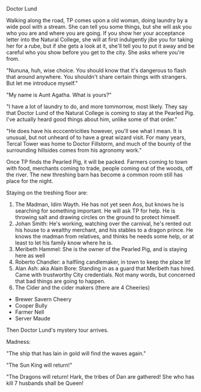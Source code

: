 Doctor Lund

Walking along the road, TP comes upon a old woman, doing laundry by a wide pool with a stream. She can tell you some things, but she will ask you who you are and where you are going. If you show her your acceptance letter into the Natural College, she will at first indulgently jibe you for taking her for a rube, but if she gets a look at it, she'll tell you to put it away and be careful who you show before you get to the city. She asks where you're from.

"Nununa, huh, wise choice. You should know that it's dangerous to flash that around anywhere. You shouldn't share certain things with strangers. But let me introduce myself."

"My name is Aunt Agatha. What is yours?"

"I have a lot of laundry to do, and more tommorrow, most likely. They say that Doctor Lund of the Natural College is coming to stay at the Pearled Pig. I've actually heard good things about him, unlike some of that order."

"He does have his ecccentricities however, you'll see what I mean. It is unusual, but not unheard of to have a great wizard visit. For many years, Tercal Tower was home to Doctor Fillstorm, and much of the bounty of the surrounding hillsides comes from his agronomy work."

Once TP finds the Pearled Pig, it will be packed. Farmers coming to town with food, merchants coming to trade, people coming out of the woods, off the river. The new threshing barn has become a common room still has place for the night.

Staying on the treshing floor are:
 1. The Madman, Idim Wayth. He has not yet seen Aos, but knows he is searching for something important. He will ask TP for help. He is throwing salt and drawing circles on the ground to protect himself.
 2. Johan Smith: He's working, watching over the carnival, he's rented out his house to a wealthy merchant, and his stables to a dragon prince. He knows the madman from relatives, and thinks he needs some help, or at least to let his family know where he is.
 3. Meribeth Hammel: She is the owner of the Pearled Pig, and is staying here as well
 4. Roberto Chandler: a halfling candlemaker, in town to keep the place lit!
 5. Alan Ash: aka Alain Bore: Standing in as a guard that Meribeth has hired. Came with trustworthy City credentials. Not many words, but concerned that bad things are going to happen.
 6. The Cider and the cider makers (there are 4 Cheeries)
  * Brewer Savern Cheery
  * Cooper Bully
  * Farmer Nell
  * Server Maude
 
Then Doctor Lund's mystery tour arrives.

Madness:

 "The ship that has lain in gold will find the waves again."

 "The Sun King will return!"

 "The Dragons will return! Hark, the tribes of Dan are gathered! She who has kill 7 husbands shall be Queen!


